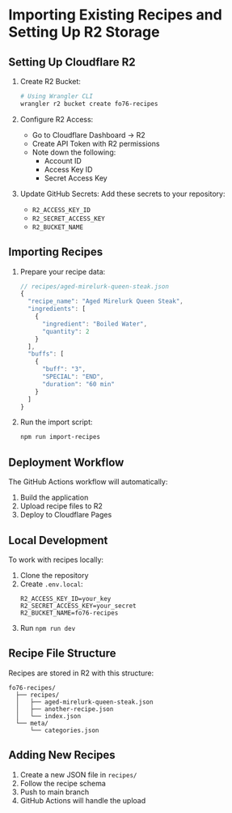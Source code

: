 # Importing Existing Recipes and Setting Up R2 Storage

## Setting Up Cloudflare R2

1. Create R2 Bucket:
   ```bash
   # Using Wrangler CLI
   wrangler r2 bucket create fo76-recipes
   ```

2. Configure R2 Access:
   - Go to Cloudflare Dashboard → R2
   - Create API Token with R2 permissions
   - Note down the following:
     - Account ID
     - Access Key ID
     - Secret Access Key

3. Update GitHub Secrets:
   Add these secrets to your repository:
   - `R2_ACCESS_KEY_ID`
   - `R2_SECRET_ACCESS_KEY`
   - `R2_BUCKET_NAME`

## Importing Recipes

1. Prepare your recipe data:
   ```typescript
   // recipes/aged-mirelurk-queen-steak.json
   {
     "recipe_name": "Aged Mirelurk Queen Steak",
     "ingredients": [
       {
         "ingredient": "Boiled Water",
         "quantity": 2
       }
     ],
     "buffs": [
       {
         "buff": "3",
         "SPECIAL": "END",
         "duration": "60 min"
       }
     ]
   }
   ```

2. Run the import script:
   ```bash
   npm run import-recipes
   ```

## Deployment Workflow

The GitHub Actions workflow will automatically:
1. Build the application
2. Upload recipe files to R2
3. Deploy to Cloudflare Pages

## Local Development

To work with recipes locally:
1. Clone the repository
2. Create `.env.local`:
   ```env
   R2_ACCESS_KEY_ID=your_key
   R2_SECRET_ACCESS_KEY=your_secret
   R2_BUCKET_NAME=fo76-recipes
   ```
3. Run `npm run dev`

## Recipe File Structure

Recipes are stored in R2 with this structure:
```
fo76-recipes/
  ├── recipes/
  │   ├── aged-mirelurk-queen-steak.json
  │   ├── another-recipe.json
  │   └── index.json
  └── meta/
      └── categories.json
```

## Adding New Recipes

1. Create a new JSON file in `recipes/`
2. Follow the recipe schema
3. Push to main branch
4. GitHub Actions will handle the upload
